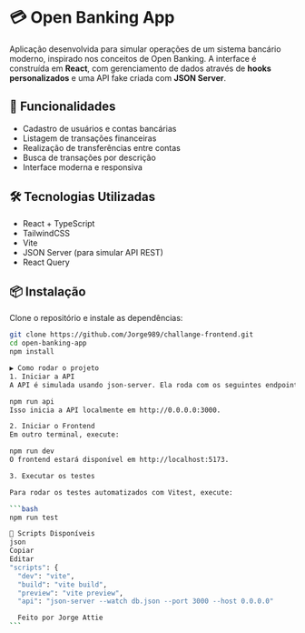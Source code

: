 # 💳 Open Banking App

Aplicação desenvolvida para simular operações de um sistema bancário moderno, inspirado nos conceitos de Open Banking. A interface é construída em **React**, com gerenciamento de dados através de **hooks personalizados** e uma API fake criada com **JSON Server**.

## 🚀 Funcionalidades

- Cadastro de usuários e contas bancárias
- Listagem de transações financeiras
- Realização de transferências entre contas
- Busca de transações por descrição
- Interface moderna e responsiva

## 🛠️ Tecnologias Utilizadas

- React + TypeScript
- TailwindCSS
- Vite
- JSON Server (para simular API REST)
- React Query

## 📦 Instalação

Clone o repositório e instale as dependências:

````bash
git clone https://github.com/Jorge989/challange-frontend.git
cd open-banking-app
npm install

▶️ Como rodar o projeto
1. Iniciar a API
A API é simulada usando json-server. Ela roda com os seguintes endpoints:

npm run api
Isso inicia a API localmente em http://0.0.0.0:3000.

2. Iniciar o Frontend
Em outro terminal, execute:

npm run dev
O frontend estará disponível em http://localhost:5173.

3. Executar os testes

Para rodar os testes automatizados com Vitest, execute:

```bash
npm run test

🧾 Scripts Disponíveis
json
Copiar
Editar
"scripts": {
  "dev": "vite",
  "build": "vite build",
  "preview": "vite preview",
  "api": "json-server --watch db.json --port 3000 --host 0.0.0.0"

  Feito por Jorge Attie
```
````
